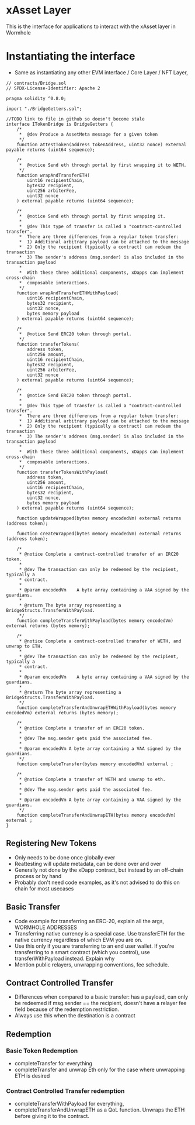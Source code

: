 # xAsset Layer

This is the interface for applications to interact with the xAsset layer in Wormhole

# Instantiating the interface

- Same as instantiating any other EVM interface / Core Layer / NFT Layer,

```
// contracts/Bridge.sol
// SPDX-License-Identifier: Apache 2

pragma solidity ^0.8.0;

import "./BridgeGetters.sol";

//TODO link to file in github so doesn't become stale
interface ITokenBridge is BridgeGetters {
    /*
     *  @dev Produce a AssetMeta message for a given token
     */
    function attestToken(address tokenAddress, uint32 nonce) external payable returns (uint64 sequence);

    /*
     *  @notice Send eth through portal by first wrapping it to WETH.
     */
    function wrapAndTransferETH(
        uint16 recipientChain,
        bytes32 recipient,
        uint256 arbiterFee,
        uint32 nonce
    ) external payable returns (uint64 sequence);

    /*
     *  @notice Send eth through portal by first wrapping it.
     *
     *  @dev This type of transfer is called a "contract-controlled transfer".
     *  There are three differences from a regular token transfer:
     *  1) Additional arbitrary payload can be attached to the message
     *  2) Only the recipient (typically a contract) can redeem the transaction
     *  3) The sender's address (msg.sender) is also included in the transaction payload
     *
     *  With these three additional components, xDapps can implement cross-chain
     *  composable interactions.
     */
    function wrapAndTransferETHWithPayload(
        uint16 recipientChain,
        bytes32 recipient,
        uint32 nonce,
        bytes memory payload
    ) external payable returns (uint64 sequence);

    /*
     *  @notice Send ERC20 token through portal.
     */
    function transferTokens(
        address token,
        uint256 amount,
        uint16 recipientChain,
        bytes32 recipient,
        uint256 arbiterFee,
        uint32 nonce
    ) external payable returns (uint64 sequence);

    /*
     *  @notice Send ERC20 token through portal.
     *
     *  @dev This type of transfer is called a "contract-controlled transfer".
     *  There are three differences from a regular token transfer:
     *  1) Additional arbitrary payload can be attached to the message
     *  2) Only the recipient (typically a contract) can redeem the transaction
     *  3) The sender's address (msg.sender) is also included in the transaction payload
     *
     *  With these three additional components, xDapps can implement cross-chain
     *  composable interactions.
     */
    function transferTokensWithPayload(
        address token,
        uint256 amount,
        uint16 recipientChain,
        bytes32 recipient,
        uint32 nonce,
        bytes memory payload
    ) external payable returns (uint64 sequence);

    function updateWrapped(bytes memory encodedVm) external returns (address token);

    function createWrapped(bytes memory encodedVm) external returns (address token);

    /*
     * @notice Complete a contract-controlled transfer of an ERC20 token.
     *
     * @dev The transaction can only be redeemed by the recipient, typically a
     * contract.
     *
     * @param encodedVm    A byte array containing a VAA signed by the guardians.
     *
     * @return The byte array representing a BridgeStructs.TransferWithPayload.
     */
    function completeTransferWithPayload(bytes memory encodedVm) external returns (bytes memory);

    /*
     * @notice Complete a contract-controlled transfer of WETH, and unwrap to ETH.
     *
     * @dev The transaction can only be redeemed by the recipient, typically a
     * contract.
     *
     * @param encodedVm    A byte array containing a VAA signed by the guardians.
     *
     * @return The byte array representing a BridgeStructs.TransferWithPayload.
     */
    function completeTransferAndUnwrapETHWithPayload(bytes memory encodedVm) external returns (bytes memory);

    /*
     * @notice Complete a transfer of an ERC20 token.
     *
     * @dev The msg.sender gets paid the associated fee.
     *
     * @param encodedVm A byte array containing a VAA signed by the guardians.
     */
    function completeTransfer(bytes memory encodedVm) external ;

    /*
     * @notice Complete a transfer of WETH and unwrap to eth.
     *
     * @dev The msg.sender gets paid the associated fee.
     *
     * @param encodedVm A byte array containing a VAA signed by the guardians.
     */
    function completeTransferAndUnwrapETH(bytes memory encodedVm) external ;
}
```

## Registering New Tokens

- Only needs to be done once globally ever
- Reattesting will update metadata, can be done over and over
- Generally not done by the xDapp contract, but instead by an off-chain process or by hand
- Probably don't need code examples, as it's not advised to do this on chain for most usecases

## Basic Transfer

- Code example for transferring an ERC-20, explain all the args, WORMHOLE ADDRESSES
- Transferring native currency is a special case. Use transferETH for the native currency regardless of which EVM you are on.
- Use this only if you are transferring to an end user wallet. If you're transferring to a smart contract (which you control), use transferWithPayload instead. Explain why
- Mention public relayers, unwrapping conventions, fee schedule.

## Contract Controlled Transfer

- Differences when compared to a basic transfer: has a payload, can only be redeemed if msg.sender == the recipient, doesn't have a relayer fee field because of the redemption restriction.
- Always use this when the destination is a contract

## Redemption

### Basic Token Redemption

- completeTransfer for everything
- completeTransfer and unwrap Eth only for the case where unwrapping ETH is desired

### Contract Controlled Transfer redemption

- completeTransferWithPayload for everything,
- completeTransferAndUnwrapETH as a QoL function. Unwraps the ETH before giving it to the contract.
